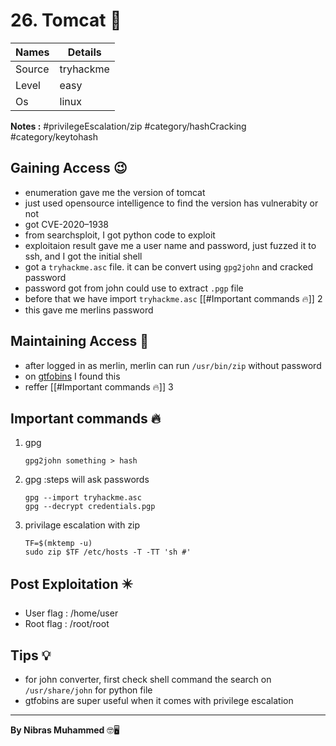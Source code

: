 # 26. Tomcat 🧭
Names | Details
--------|-----
Source | tryhackme
Level | easy
Os | linux

**Notes :**
#privilegeEscalation/zip
#category/hashCracking 
#category/keytohash

## Gaining Access 😉
- enumeration gave me the version of tomcat
- just used opensource intelligence to find the version has vulnerabity or not
- got CVE-2020–1938
- from searchsploit, I got python code to exploit
- exploitaion result gave me a user name and password, just fuzzed it to ssh, and I got the initial shell
- got a `tryhackme.asc` file. it can be convert using `gpg2john` and cracked password 
- password got from john could use to extract `.pgp` file
- before that we have import `tryhackme.asc` [[#Important commands 🔥]] 2
- this gave me merlins password



## Maintaining Access 🥷
- after logged in as merlin, merlin can run `/usr/bin/zip` without password
- on [gtfobins](https://gtfobins.github.io/gtfobins/zip/) I found this
- reffer [[#Important commands 🔥]] 3


## Important commands 🔥
1. gpg
	```
	gpg2john something > hash
	```
2. gpg :steps will ask passwords
	```
	gpg --import tryhackme.asc
	gpg --decrypt credentials.pgp
	```
3. privilage escalation with zip
	```
	TF=$(mktemp -u)
	sudo zip $TF /etc/hosts -T -TT 'sh #'
	```
## Post Exploitation ✴️
- User flag : /home/user
- Root flag : /root/root
## Tips 💡
- for john converter, first check shell command the search on `/usr/share/john` for python file
- gtfobins are super useful when it comes with privilege escalation
--------------------------------
**By Nibras Muhammed** 🤓🖥️






